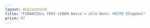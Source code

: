 ```yaml
---
layout: digistore24
title: "FINANZIELL FREI LEBEN Basis + alle Boni: HEUTE 55ngebot"
price: 97
---
```

